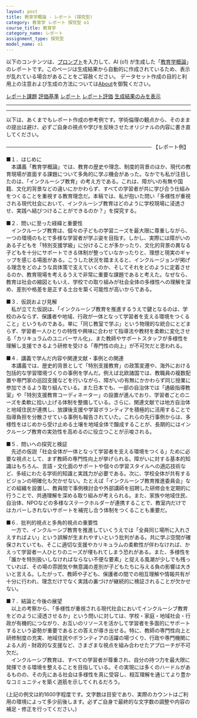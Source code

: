 ```yaml
---
layout: post
title: 教育学概論 - レポート (探究型)
category: 教育学 レポート 探究型 o1
course_title: 教育学
category_name: レポート
assignment_type: 探究型
model_name: o1
---
```


以下のコンテンツは、[プロンプト](https://github.com/takedatoshiyuki/synthetic_assignments/tree/main/generated/教育学/o1/prompt_レポート-探究型.md)を入力して、AI (o1) が生成した「[教育学概論](/contents/教育学/)」のレポートです。このページは生成結果から自動的に作成されているため、表示が乱れている場合があることをご容赦ください。
データセット作成の目的と利用上の注意および生成の方法については[About](/About)を御覧ください。

[レポート課題](../レポート課題-探究型)
[評価基準](../評価基準-探究型)
[レポート](../レポート-探究型)
[レポート評価](../レポート評価-探究型)
[生成結果のみを表示](https://github.com/takedatoshiyuki/synthetic_assignments/tree/main/generated/教育学/o1/レポート-探究型.md)
  

***
***
  
以下は、あくまでもレポート作成の参考例です。学術倫理の観点から、そのままの提出は避け、必ずご自身の視点や学びを反映させたオリジナルの内容に書き直してください。

────────────────────────────────────────
【レポート例】

■１．はじめに  
　本講義「教育学概論」では、教育の歴史や理念、制度的背景のほか、現代の教育現場が直面する課題について多角的に学ぶ機会があった。なかでも私が注目したのは、「インクルーシブ教育」の考え方である。これは、障がいの有無や国籍、文化的背景などの違いにかかわらず、すべての学習者が共に学び合う仕組みをつくることを重視する教育理念だ。本稿では、私が抱いた問い「多様性が重視される現代社会において、インクルーシブ教育はどのように学校現場に浸透させ、実践へ結びつけることができるのか？」を探究する。

■２．問いに至った経緯と重要性  
　インクルーシブ教育は、個々の子どもの学習ニーズを最大限に尊重しながら、一つの環境のもとで多様な学習者が学ぶ姿を目指す。しかし、実際には障がいのある子どもを「特別支援学級」に分けることが多かったり、文化的背景の異なる子どもを十分にサポートできる体制が整っていなかったりと、理想と現実のギャップを感じる場面がある。こうした状況を踏まえると、インクルージョンが掲げる理念をどのような具体策で支えていくのか、そしてそれをどのように定着させるのか、教育現場を考えるうえで非常に重要な課題であると考えた。なぜなら、教育は社会の縮図ともいえ、学校での取り組みが社会全体の多様性への理解を深め、差別や格差を是正する土台を築く可能性が高いからである。

■３．仮説および見解  
　私が立てた仮説は、「インクルーシブ教育を推進するうえで鍵となるのは、学校のみならず、保護者や地域、行政が一体となって学習者を支える環境をつくること」というものである。単に「同じ教室で学ぶ」という物理的な統合にとどまらず、学習者一人ひとりの特性や興味に合わせて指導法や教材を柔軟に変化させる「カリキュラムのユニバーサル化」、また教師やサポートスタッフが多様性を理解し支援できるよう研修を受ける「専門性の向上」が不可欠だと思われる。

■４．講義で学んだ内容や関連文献・事例との関連  
　本講義では、歴史的背景として「特別支援教育」の政策変遷や、海外における包括的な学習環境づくりの事例を学んだ。例えば北欧諸国では、教職員の複数配置や専門家の巡回支援などを行いながら、障がいの有無にかかわらず同じ授業に参加できるよう取り組んでいる。また日本でも、一部の自治体では「通級指導教室」や「特別支援教育コーディネーター」の設置が進んでおり、学習者ごとのニーズを柔軟に拾い上げる体制を整備している。さらに、関連文献では地方自治体と地域住民が連携し、放課後支援や学習ボランティアを積極的に活用することで指導負担を分散させている事例も報告されていた。これらの先行事例からは、多様性をはじめから受け止める土壌を地域全体で醸成することが、長期的にはインクルーシブ教育の実効性を高めるのに役立つことが示唆される。

■５．問いへの探究と検証  
　先述の仮説「社会全体が一体となって学習者を支える環境をつくる」ために必要な視点として、まず教師の専門性向上が挙げられる。障がいに対する基本的知識はもちろん、言語・文化面のサポートや個々の学習スタイルへの適応技術など、多岐にわたる学術的知識と実践力が必要である。次に、学校全体が共有するビジョンの明確化も欠かせない。たとえば「インクルーシブ教育推進委員会」などの組織を設置し、教員間で事例検討会や外部講師を招聘した研修会を定期的に行うことで、共通理解を深める取り組みが考えられる。また、家族や地域住民、自治体、NPOなどの多様なステークホルダーが連携することで、教室内だけではカバーしきれないサポートを補完し合う体制をつくることも重要だ。

■６．批判的視点と多角的視点の重要性  
　一方で、インクルーシブ教育を推進していくうえでは「全員同じ場所に入れさえすればよい」という誤解が生まれやすいという批判がある。共に学ぶ空間が確保されていても、そこに適切な支援やカリキュラムの柔軟性が伴わなければ、かえって学習者一人ひとりのニーズが埋もれてしまう恐れがある。また、多様性を「誰かを特別扱いしなければならない不便な要素」と捉える風潮が少しでも残っていれば、その場の雰囲気や無意識の差別が子どもたちに与える負の影響は大きいと言える。したがって、教師や子ども、保護者の間での相互理解や情報共有が十分に行われ、理念だけでなく実践の裏づけが継続的に検証されることが欠かせない。

■７．結論と今後の展望  
　以上の考察から、「多様性が重視される現代社会においてインクルーシブ教育をどのように浸透させるか」という問いに対しては、学校・家庭・地域社会・行政が有機的につながり、お互いのリソースを活かして学習者を多面的にサポートするという姿勢が重要であるとの答えが導き出せる。特に、教師の専門性向上と研修制度の充実、地域住民やボランティアの活躍の場づくり、行政や専門機関による人的・財政的な支援など、さまざまな視点を組み合わせたアプローチが不可欠だ。  
　インクルーシブ教育は、すべての学習者が尊重され、自分の持つ力を最大限に発揮できる環境を整えることを目指している。その実現には多くのハードルがあるものの、その先にある社会は多様性を真に受容し、相互理解を通じてより豊かなコミュニティを築く道筋を示してくれるだろう。

(上記の例文は約1600字程度です。文字数は目安であり、実際のカウントはご利用の環境によって多少前後します。必ずご自身で最終的な文字数の調整や内容の補足・修正を行ってください。)
